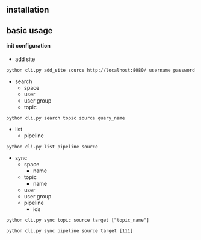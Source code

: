

## installation 



## basic usage

#### init configuration 

- add site 

```add_site
python cli.py add_site source http://localhost:8080/ username password 

```

- search
    - space
    - user 
    - user group
    - topic 
  
```
python cli.py search topic source query_name
```


- list 
  - pipeline
  
```
python cli.py list pipeline source 
```
  
  
    
- sync
    - space
      - name 
    - topic 
      - name 
    - user 
    - user group
    - pipeline
      - ids 
  
```
python cli.py sync topic source target ["topic_name"]

python cli.py sync pipeline source target [111]
```
  



